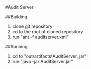 #Audit Server

##Building
1. clone git repository
2. cd to the root of cloned repository
3. run "ant -f auditserver.xml"

##Running
1. cd to "out\artifacts\AuditServer_jar"
2. run "java -jar AuditServer.jar"